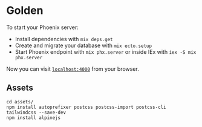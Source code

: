 # Golden

To start your Phoenix server:

  * Install dependencies with `mix deps.get`
  * Create and migrate your database with `mix ecto.setup`
  * Start Phoenix endpoint with `mix phx.server` or inside IEx with `iex -S mix phx.server`

Now you can visit [`localhost:4000`](http://localhost:4000) from your browser.

## Assets

    cd assets/
    npm install autoprefixer postcss postcss-import postcss-cli tailwindcss --save-dev
    npm install alpinejs
